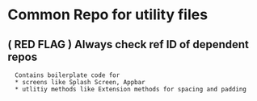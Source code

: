 # Common Repo for utility files

##   ( RED FLAG ) Always check ref ID of dependent repos 


```
  Contains boilerplate code for
  * screens like Splash Screen, Appbar
  * utlitiy methods like Extension methods for spacing and padding
```

